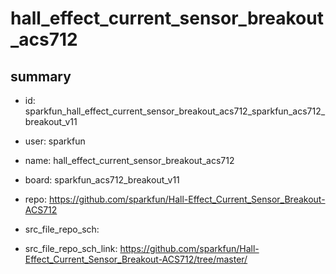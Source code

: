 # hall_effect_current_sensor_breakout_acs712
 
## summary 
* id: sparkfun_hall_effect_current_sensor_breakout_acs712_sparkfun_acs712_breakout_v11
* user: sparkfun
* name: hall_effect_current_sensor_breakout_acs712
* board: sparkfun_acs712_breakout_v11
* repo: https://github.com/sparkfun/Hall-Effect_Current_Sensor_Breakout-ACS712



* src_file_repo_sch: 
* src_file_repo_sch_link: https://github.com/sparkfun/Hall-Effect_Current_Sensor_Breakout-ACS712/tree/master/






